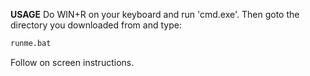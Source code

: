 **USAGE**
Do WIN+R on your keyboard and run 'cmd.exe'. Then goto the directory you downloaded from and type:
```Markdown
runme.bat
```
Follow on screen instructions.
